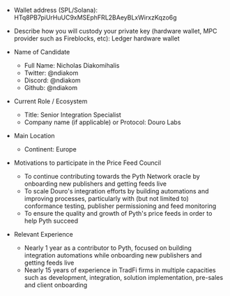 - Wallet address (SPL/Solana):
HTq8PB7piUrHuUC9xMSEphFRL2BAeyBLxWirxzKqzo6g

- Describe how you will custody your private key (hardware wallet, MPC provider such as Fireblocks, etc): 
Ledger hardware wallet

- Name of Candidate
  - Full Name: Nicholas Diakomihalis
  - Twitter: @ndiakom
  - Discord: @ndiakom
  - Github: @ndiakom

- Current Role / Ecosystem
  - Title: Senior Integration Specialist
  - Company name (if applicable) or Protocol: Douro Labs

- Main Location
  - Continent: Europe

- Motivations to participate in the Price Feed Council
  - To continue contributing towards the Pyth Network oracle by onboarding new publishers and getting feeds live
  - To scale Douro's integration efforts by building automations and improving processes, particularly with (but not limited to) conformance testing, publisher permissioning and feed monitoring
  - To ensure the quality and growth of Pyth's price feeds in order to help Pyth succeed

- Relevant Experience
  - Nearly 1 year as a contributor to Pyth, focused on building integration automations while onboarding new publishers and getting feeds live
  - Nearly 15 years of experience in TradFi firms in multiple capacities such as development, integration, solution implementation, pre-sales and client onboarding